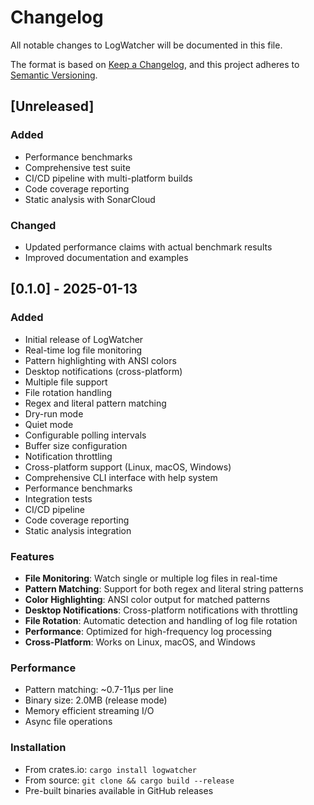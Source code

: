 # Changelog

All notable changes to LogWatcher will be documented in this file.

The format is based on [Keep a Changelog](https://keepachangelog.com/en/1.0.0/),
and this project adheres to [Semantic Versioning](https://semver.org/spec/v2.0.0.html).

## [Unreleased]

### Added
- Performance benchmarks
- Comprehensive test suite
- CI/CD pipeline with multi-platform builds
- Code coverage reporting
- Static analysis with SonarCloud

### Changed
- Updated performance claims with actual benchmark results
- Improved documentation and examples

## [0.1.0] - 2025-01-13

### Added
- Initial release of LogWatcher
- Real-time log file monitoring
- Pattern highlighting with ANSI colors
- Desktop notifications (cross-platform)
- Multiple file support
- File rotation handling
- Regex and literal pattern matching
- Dry-run mode
- Quiet mode
- Configurable polling intervals
- Buffer size configuration
- Notification throttling
- Cross-platform support (Linux, macOS, Windows)
- Comprehensive CLI interface with help system
- Performance benchmarks
- Integration tests
- CI/CD pipeline
- Code coverage reporting
- Static analysis integration

### Features
- **File Monitoring**: Watch single or multiple log files in real-time
- **Pattern Matching**: Support for both regex and literal string patterns
- **Color Highlighting**: ANSI color output for matched patterns
- **Desktop Notifications**: Cross-platform notifications with throttling
- **File Rotation**: Automatic detection and handling of log file rotation
- **Performance**: Optimized for high-frequency log processing
- **Cross-Platform**: Works on Linux, macOS, and Windows

### Performance
- Pattern matching: ~0.7-11µs per line
- Binary size: 2.0MB (release mode)
- Memory efficient streaming I/O
- Async file operations

### Installation
- From crates.io: `cargo install logwatcher`
- From source: `git clone && cargo build --release`
- Pre-built binaries available in GitHub releases
